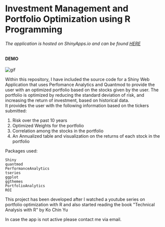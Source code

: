 # Investment Management and Portfolio Optimization using R Programming

###### The application is hosted on ShinyApps.io and can be found [HERE](https://gv9wj.shinyapps.io/Risk-Management-and-Portfolio-Optimization/)

#### DEMO

![gif](assets/PORT-OPT-VIDEO-DEMO.gif)


Within this repository, I have included the source code for a Shiny Web Application that uses Perfomance Analytics and Quantmod to provide the user with an optimized portfolio based on the stocks given by the user.  The portfolio is optimized by reducing the standard deviation of risk, and increasing the return of investment, based on historical data.  
It provides the user with the following information based on the tickers submitted: 

1. Risk over the past 10 years
2. Optimized Weights for the portfolio
3. Correlation among the stocks in the portfolio
4. An Annualized table and visualization on the returns of each stock in the portfolio




Packages used:
```
Shiny
quantmod
PerformanceAnalytics
tseries
ggplot
ggthemes
PortfolioAnalytics
ROI
```

This project has been developed after I watched a youtube series on portfolio optimization with R and also started reading the book "Technical Analysis with R" by Ko Chin Yu

In case the app is not active please contact me via email.




